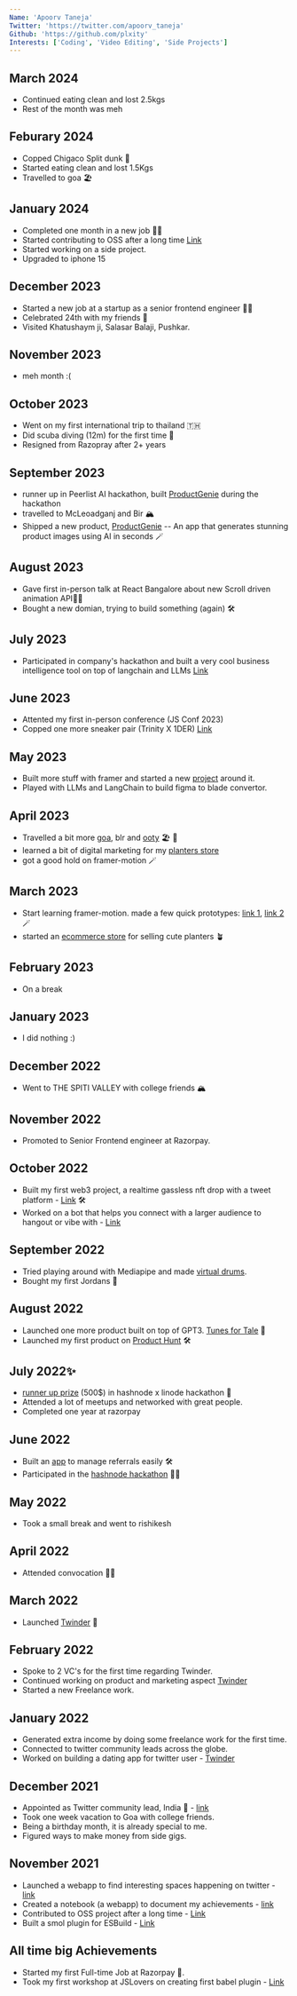 ```yaml
---
Name: 'Apoorv Taneja'
Twitter: 'https://twitter.com/apoorv_taneja'
Github: 'https://github.com/plxity'
Interests: ['Coding', 'Video Editing', 'Side Projects']
---
```


## March 2024
- Continued eating clean and lost 2.5kgs
- Rest of the month was meh


## Feburary 2024
- Copped Chigaco Split dunk 👟
- Started eating clean and lost 1.5Kgs
- Travelled to goa 🏖

## January 2024
- Completed one month in a new job 🧑‍💻
- Started contributing to OSS after a long time [Link](https://github.com/plxity?org=documenso&year_list=3)
- Started working on a side project.
- Upgraded to iphone 15


## December 2023
- Started a new job at a startup as a senior frontend engineer 🧑‍💻
- Celebrated 24th with my friends 🎁
- Visited Khatushaym ji, Salasar Balaji, Pushkar.

## November 2023

- meh month :(

## October 2023

- Went on my first international trip to thailand 🇹🇭
- Did scuba diving (12m) for the first time 🤿
- Resigned from Razopray after 2+ years 

## September 2023
- runner up in Peerlist AI hackathon, built [ProductGenie](https://www.productgenie.in/) during the hackathon 
- travelled to McLeoadganj and Bir 🏔️
- Shipped a new product, [ProductGenie](https://www.productgenie.in/) -- An app that generates stunning product images using AI in seconds 🪄

## August 2023
- Gave first in-person talk at React Bangalore about new Scroll driven animation API👨‍💻
- Bought a new domian, trying to build something (again) 🛠️

## July 2023
- Participated in company's hackathon and built a very cool business intelligence tool on top of langchain and LLMs [Link](https://twitter.com/apoorv_taneja/status/1677365455902867457?s=20)

## June 2023
- Attented my first in-person conference (JS Conf 2023)
- Copped one more sneaker pair (Trinity X 1DER) [Link](https://twitter.com/apoorv_taneja/status/1673723733813641216?s=20)

## May 2023
- Built more stuff with framer and started a new [project](https://github.com/plxity/framer-recipes) around it.
- Played with LLMs and LangChain to build figma to blade convertor. 

## April 2023
- Travelled a bit more [goa](https://twitter.com/apoorv_taneja/status/1647149026796789761), blr and [ooty](https://twitter.com/apoorv_taneja/status/1651123294836518912) 🏖 🌵
- learned a bit of digital marketing for my [planters store](https://mydukaan.io/potstation)
- got a good hold on framer-motion 🪄

## March 2023
- Start learning framer-motion. made a few quick prototypes: [link 1](https://twitter.com/apoorv_taneja/status/1640276035592699904), [link 2](https://twitter.com/apoorv_taneja/status/1640333349892902912) 🪄
- started an [ecommerce store](https://mydukaan.io/potstation) for selling cute planters 🪴

## February 2023
- On a break

## January 2023
- I did nothing :) 
## December 2022
- Went to THE SPITI VALLEY with college friends 🏔
## November 2022
- Promoted to Senior Frontend engineer at Razorpay.

## October 2022
- Built my first web3 project, a realtime gassless nft drop with a tweet platform - [Link](http://twift.club/) 🛠
- Worked on a bot that helps you connect with a larger audience to hangout or vibe with - [Link](https://twitter.com/@2by7bot)
## September 2022
- Tried playing around with Mediapipe and made [virtual drums](https://plxity.github.io/Drums-with-hand-recognition/).
- Bought my first Jordans 👟

## August 2022
- Launched one more product built on top of GPT3. [Tunes for Tale](http://tunesfortales.fun/) 🎉
- Launched my first product on [Product Hunt](https://www.producthunt.com/posts/tunes-for-tales) 🛠

## July 2022✨
- [runner up prize](https://townhall.hashnode.com/linode-x-hashnode-hackathon-winners) (500$) in hashnode x linode hackathon 🎉
- Attended a lot of meetups and networked with great people.
- Completed one year at razorpay 

## June 2022
- Built an [app](http://get-referral.vercel.app/) to manage referrals easily 🛠
- Participated in the [hashnode hackathon](https://townhall.hashnode.com/linode-x-hashnode-hackathon-winners) 🧑‍💻

## May 2022
- Took a small break and went to rishikesh

## April 2022
- Attended convocation 👨‍🎓
## March 2022
- Launched [Twinder](http://twinder.fun/) 💜

## February 2022
- Spoke to 2 VC's for the first time regarding Twinder.
- Continued working on product and marketing aspect [Twinder](http://twinder.fun/)
- Started a new Freelance work. 


## January 2022
- Generated extra income by doing some freelance work for the first time. 
- Connected to twitter community leads across the globe.
- Worked on building a dating app for twitter user - [Twinder](http://twinder.fun/)


## December 2021
- Appointed as Twitter community lead, India 🎉 - [link](https://twitter.com/pragdua/status/1467559757087068162)
- Took one week vacation to Goa with college friends.
- Being a birthday month, it is already special to me. 
- Figured ways to make money from side gigs.


## November 2021
- Launched a webapp to find interesting spaces happening on twitter - [link](https://lookfora.space/)
- Created a notebook (a webapp) to document my achievements - [link](https://www.achievementsof.life/plxity)
- Contributed to OSS project after a long time - [Link](https://github.com/thysultan/stylis.js/pull/276)
- Built a smol plugin for ESBuild - [Link](https://github.com/plxity/esbuild-cross-browser-css)

## All time big Achievements

- Started my first Full-time Job at Razorpay 🎉.
- Took my first workshop at JSLovers on creating first babel plugin - [Link](https://www.youtube.com/watch?v=dgK__fSFZzc)
